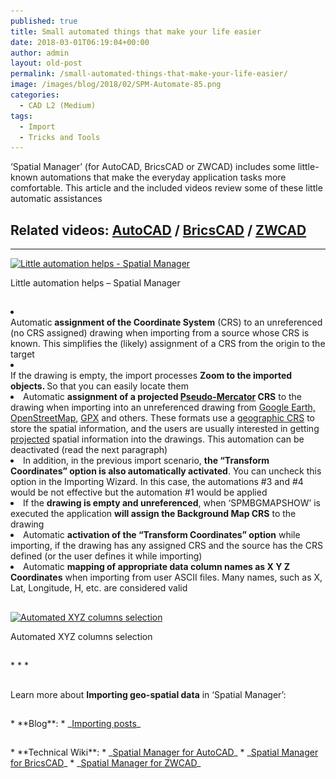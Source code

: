 ```yaml
---
published: true
title: Small automated things that make your life easier
date: 2018-03-01T06:19:04+00:00
author: admin
layout: old-post
permalink: /small-automated-things-that-make-your-life-easier/
image: /images/blog/2018/02/SPM-Automate-85.png
categories:
  - CAD L2 (Medium)
tags:
  - Import
  - Tricks and Tools
---
```

<p>
  &#8216;Spatial Manager&#8217; (for AutoCAD, BricsCAD or ZWCAD) includes some little-known automations that make the everyday application tasks more comfortable. This article and the included videos review some of these little automatic assistances
</p>

<p>
  <!--more-->
</p>

<h2>
  Related videos: <span><a href="https://youtu.be/oSKPE9yezi0?rel=0" target="_blank" rel="nofollow"><span>AutoCAD</span></a> </span>/ <span><a href="https://youtu.be/n0x1CF7tXQY?rel=0" target="_blank" rel="nofollow"><span>BricsCAD</span></a> </span>/ <span><a href="https://youtu.be/wTbDU-xcc6c?rel=0" target="_blank" rel="nofollow"><span>ZWCAD</span></a></span>
</h2>

* * *

<div>
  <a href="/images/blog/2018/02/Little-automation-helps-Spatial-Manager.png" target="_blank" rel="nofollow"><img src="/images/blog/2018/02/Little-automation-helps-Spatial-Manager-1024x535.png" alt="Little automation helps - Spatial Manager" width="625" height="327" srcset="/images/blog/2018/02/Little-automation-helps-Spatial-Manager-1024x535.png 1024w, /images/blog/2018/02/Little-automation-helps-Spatial-Manager-300x157.png 300w, /images/blog/2018/02/Little-automation-helps-Spatial-Manager-768x401.png 768w, /images/blog/2018/02/Little-automation-helps-Spatial-Manager-624x326.png 624w, /images/blog/2018/02/Little-automation-helps-Spatial-Manager.png 1280w" sizes="(max-width: 625px) 100vw, 625px" /></a>
  
  <p>
    Little automation helps &#8211; Spatial Manager
  </p>
</div>

<h2>
</h2>

<li>
  <div>
    Automatic<strong> assignment of the Coordinate System</strong> (CRS) to an unreferenced (no CRS assigned) drawing when importing from a source whose CRS is known. This simplifies the (likely) assignment of a CRS from the origin to the target
  </div>
</li>

<li>
  <div>
    If the drawing is empty, the import processes <strong>Zoom to the imported objects. </strong>So that you can easily locate them
  </div>
</li>

<li>
  Automatic <strong>assignment of a projected <span><a href="https://en.wikipedia.org/wiki/Web_Mercator" target="_blank" rel="nofollow">Pseudo-Mercator</a></span> CRS</strong> to the drawing when importing into an unreferenced drawing from <span><a href="https://en.wikipedia.org/wiki/Google_Earth" target="_blank" rel="nofollow">Google Earth,</a></span>  <span><span><a href="https://en.wikipedia.org/wiki/OpenStreetMap" target="_blank" rel="nofollow">OpenStreetMap</a></span></span>, <span><a href="https://en.wikipedia.org/wiki/GPS_Exchange_Format" target="_blank" rel="nofollow">GPX</a></span> and others. These formats use a <span><a href="https://en.wikipedia.org/wiki/Geographic_coordinate_system#Geographic_latitude_and_longitude" target="_blank" rel="nofollow">geographic CRS</a></span> to store the spatial information, and the users are usually interested in getting <span><a href="https://en.wikipedia.org/wiki/Geographic_coordinate_system#Map_projection" target="_blank" rel="nofollow">projected</a></span> spatial information into the drawings. This automation can be deactivated (read the next paragraph)
</li>
<li>
  In addition, in the previous import scenario, <strong>the &#8220;Transform Coordinates&#8221; option is also automatically activated</strong>. You can uncheck this option in the Importing Wizard. In this case, the automations #3 and #4 would be not effective but the automation #1 would be applied
</li>
<li>
  If the <strong>drawing is empty and unreferenced</strong>, when &#8216;SPMBGMAPSHOW&#8217; is executed the application <strong>will assign the Background Map CRS</strong> to the drawing
</li>
<li>
  Automatic <strong>activation of the &#8220;Transform Coordinates&#8221; option</strong> while importing, if the drawing has any assigned CRS and the source has the CRS defined (or the user defines it while importing)
</li>
<li>
  Automatic <strong>mapping of appropriate data column names as X Y Z Coordinates</strong> when importing from user ASCII files. Many names, such as X, Lat, Longitude, H, etc. are considered valid
</li>

<h2>
</h2>

<div>
  <a href="/images/blog/2018/02/Automated-XYZ-columns-selection.png" target="_blank" rel="nofollow"><img src="/images/blog/2018/02/Automated-XYZ-columns-selection-300x247.png" alt="Automated XYZ columns selection" width="450" height="370" srcset="/images/blog/2018/02/Automated-XYZ-columns-selection-300x247.png 300w, /images/blog/2018/02/Automated-XYZ-columns-selection.png 563w" sizes="(max-width: 450px) 100vw, 450px" /></a>
  
  <p>
    Automated XYZ columns selection
  </p>
</div>

<h2></h2>
* * *

<h2>
</h2>

<p>
  Learn more about <strong>Importing geo-spatial data</strong> in &#8216;Spatial Manager&#8217;:
</p>

<h2></h2>
  * **Blog**: 
      * _<span><span><a href="/tag/import/" target="_blank" rel="nofollow">Importing posts</a></span></span>_

<h2></h2>
  * **Technical Wiki**: 
      * _<span><a href="http://wiki.spatialmanager.com/index.php/Spatial_Manager™_for_AutoCAD_-_FAQs:_Import" target="_blank" rel="nofollow">Spatial Manager for AutoCAD</a></span>_
      * _<span><a href="http://wiki.spatialmanager.com/index.php/Spatial_Manager™_for_BricsCAD_-_FAQs:_Import" target="_blank" rel="nofollow">Spatial Manager for BricsCAD</a></span>_
      * _<span><a href="http://wiki.spatialmanager.com/index.php/Spatial_Manager™_for_ZWCAD_-_FAQs:_Import" target="_blank" rel="nofollow">Spatial Manager for ZWCAD</a></span>_<span><br /> </span>